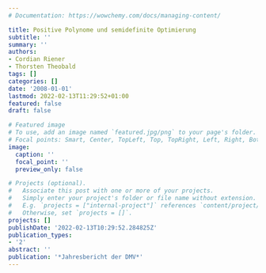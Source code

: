 ```yaml
---
# Documentation: https://wowchemy.com/docs/managing-content/

title: Positive Polynome und semidefinite Optimierung
subtitle: ''
summary: ''
authors:
- Cordian Riener
- Thorsten Theobald
tags: []
categories: []
date: '2008-01-01'
lastmod: 2022-02-13T11:29:52+01:00
featured: false
draft: false

# Featured image
# To use, add an image named `featured.jpg/png` to your page's folder.
# Focal points: Smart, Center, TopLeft, Top, TopRight, Left, Right, BottomLeft, Bottom, BottomRight.
image:
  caption: ''
  focal_point: ''
  preview_only: false

# Projects (optional).
#   Associate this post with one or more of your projects.
#   Simply enter your project's folder or file name without extension.
#   E.g. `projects = ["internal-project"]` references `content/project/deep-learning/index.md`.
#   Otherwise, set `projects = []`.
projects: []
publishDate: '2022-02-13T10:29:52.284825Z'
publication_types:
- '2'
abstract: ''
publication: '*Jahresbericht der DMV*'
---
```

